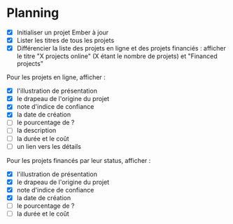 # Planning

- [x] Initialiser un projet Ember à jour
- [x] Lister les titres de tous les projets
- [x] Différencier la liste des projets en ligne et des projets financiés : afficher le titre "X projects online" (X étant le nombre de projets) et "Financed projects"

Pour les projets en ligne, afficher :
- [x] l'illustration de présentation
- [x] le drapeau de l'origine du projet
- [x] note d'indice de confiance
- [x] la date de création
- [ ] le pourcentage de ?
- [ ] la description
- [ ] la durée et le coût
- [ ] un lien vers les détails

Pour les projets financés par leur status, afficher :
- [x] l'illustration de présentation
- [x] le drapeau de l'origine du projet
- [x] note d'indice de confiance
- [x] la date de création
- [ ] le pourcentage de ?
- [ ] la durée et le coût
